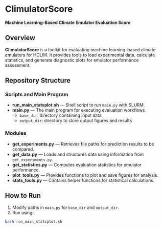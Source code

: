 # ClimulatorScore  
**Machine Learning-Based Climate Emulator Evaluation Score**  

## Overview  
**ClimulatorScore** is a toolkit for evaluating machine learning-based climate emulators for HCLIM. 
It provides tools to load experimental data, calculate statistics, and generate diagnostic plots for emulator performance assessment.  

## Repository Structure  

### Scripts and Main Program  
- **run_main_statsplot.sh** — Shell script to run `main.py` with SLURM.  
- **main.py** — The main program for executing evaluation workflows.  
  - `base_dir`: directory containing input data  
  - `output_dir`: directory to store output figures and results  

### Modules  
- **get_experiments.py** — Retrieves file paths for prediction results to be compared.  
- **get_data.py** — Loads and structures data using information from `get_experiments.py`.  
- **get_statistics.py** — Computes evaluation statistics for emulator performance.  
- **plot_tools.py** — Provides functions to plot and save figures for analysis.  
- **stats_tools.py** — Contains helper functions for statistical calculations.  

## How to Run  
1. Modify paths in `main.py` for `base_dir` and `output_dir`.  
2. Run using:  
```bash
bash run_main_statsplot.sh

